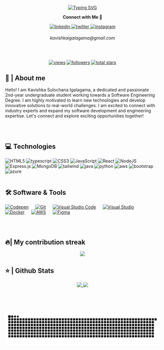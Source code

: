 <!--- Head -->
<p align="center">
 <a href="https://git.io/typing-svg"><img src="https://readme-typing-svg.demolab.com?font=JetBrains+Mono&weight=600&size=40&pause=1000&color=F78029&center=true&vCenter=true&width=435&lines=%3E+Hello+Wolrd+!;I'm+Kavishka" alt="Typing SVG" /></a>
  <p align="center"><b>Connect with Me 🤝</b></p>
  <p align="center">
        <a href="https://www.linkedin.com/in/kavishka-sulochana/">
          <img src="https://user-images.githubusercontent.com/88904952/234979284-68c11d7f-1acc-4f0c-ac78-044e1037d7b0.png" alt="linkedin" height="50" width="50" />
        </a>
        <a href="https://x.com/ksigalagama/">
          <img src="https://user-images.githubusercontent.com/88904952/234980676-61bfb021-ecc8-48f7-88e6-34c1b06c4a58.png" alt="twitter" height="50" width="50" />
        </a>
        <a href="https://www.instagram.com/kavishka_sulochana//">
          <img src="https://user-images.githubusercontent.com/88904952/234981169-2dd1e58f-4b7e-468c-8213-034ba62156c3.png" alt="instagram" height="50" width="50" />
        </a>
      <div align="center">
        <h6>kavishkaigalagama@gmail.com</h6>
      </div>
  </p>
</p>

<br>

<!--- Counters -->
<p align="center">
  <a href="https://github.com/rom4nz/Simple-View-Counter">
    <img alt="views" title="GitHub profile views" src="https://komarev.com/ghpvc/?username=rom4nz&label=PROFILE+VIEWS&style=for-the-badge&color=red"/></a>
  <a href="https://github.com/rom4nz?tab=followers">
    <img alt="followers" title="Follow me on Github" src="https://custom-icon-badges.demolab.com/github/followers/rom4nz?color=236ad3&labelColor=1155ba&style=for-the-badge&logo=person-add&label=Followers&logoColor=white"/></a>
  <a href="https://github.com/rom4nz?tab=repositories&sort=stargazers">
    <img alt="total stars" title="Total stars on GitHub" src="https://custom-icon-badges.demolab.com/github/stars/rom4nz?color=55960c&style=for-the-badge&labelColor=488207&logo=star"/></a>
</p>

<!--- About me -->
<h2>📖 | About me</h2> 
Hello! I am Kavishka Sulochana Igalagama, a dedicated and passionate 2nd-year undergraduate student working towards a Software Engineering Degree. I am highly motivated to learn new technologies and develop innovative solutions to real-world challenges. I am excited to connect with industry experts and expand my software development and engineering expertise. Let's connect and explore exciting opportunities together!

<br><br>

<!--- Skills -->
## 💻 Technologies 

<div>
  <img  alt="HTML5" src="https://img.shields.io/badge/html5-%23E34F26.svg?style=for-the-badge&logo=html5&logoColor=white"/>
  <img  alt="typescript" src="https://img.shields.io/badge/typescript-3178C6.svg?style=for-the-badge&logo=typescript&logoColor=white"/>
  <img  alt="CSS3" src="https://img.shields.io/badge/css3-%231572B6.svg?style=for-the-badge&logo=css3&logoColor=white"/>
  <img  alt="JavaScript" src="https://img.shields.io/badge/javascript-%23323330.svg?style=for-the-badge&logo=javascript&logoColor=%23F7DF1E"/>
  <img  alt="React" src="https://img.shields.io/badge/react-%2320232a.svg?style=for-the-badge&logo=react&logoColor=%2361DAFB"/> 
  <img  alt="NodeJS" src="https://img.shields.io/badge/node.js-%2343853D.svg?style=for-the-badge&logo=node-dot-js&logoColor=white"/>
  <img  alt="Express.js" src="https://img.shields.io/badge/express.js-%23404d59.svg?style=for-the-badge&logo=express&logoColor=%2361DAFB"/>
  <img  alt="MongoDB" src ="https://img.shields.io/badge/MongoDB-%234ea94b.svg?style=for-the-badge&logo=mongodb&logoColor=white"/>
  <img  alt="tailwind" src="https://img.shields.io/badge/Tailwind_CSS-38B2AC?style=for-the-badge&logo=tailwind-css&logoColor=white"/>
  <img  alt="java" src ="https://img.shields.io/badge/Java-ED8B00?style=for-the-badge&logo=java&logoColor=white"/>
  <img  alt="python" src ="https://img.shields.io/badge/Python-14354C?style=for-the-badge&logo=python&logoColor=white"/>
  <img  alt="aws" src ="https://img.shields.io/badge/Amazon_AWS-232F3E?style=for-the-badge&logo=amazon-aws&logoColor=white"/>
  <img  alt="bootstrap" src ="https://img.shields.io/badge/Bootstrap-563D7C?style=for-the-badge&logo=bootstrap&logoColor=white"/>
  <img  alt="azure" src="https://img.shields.io/badge/Azure-0078D4?style=for-the-badge&logo=microsoftazure&logoColor=white" /> 
 <br><br>
</div>

<!--- Tools -->
## 🛠️ Software & Tools
 
<p>
    <a href="#"><img alt="Codepen" src="https://img.shields.io/badge/Codepen-000000?style=for-the-badge&logo=codepen&logoColor=white"></a>
  &emsp;
    <a href="#"><img alt="Git" src="https://img.shields.io/badge/Git-F05032?style=for-the-badge&logo=git&logoColor=white"></a>
  &emsp;
    <a href="#"><img alt="Visual Studio Code" src="https://img.shields.io/badge/Visual_Studio_Code-0078D4?style=for-the-badge&logo=visual%20studio%20code&logoColor=white"></a>
  &emsp;
    <a href="#"><img alt="Visual Studio" src="https://img.shields.io/badge/Visual_Studio-0078D4?style=for-the-badge&logo=visual%20studio&logoColor=white"></a>
  &emsp;
    <a href="#"><img alt="Docker" src="https://img.shields.io/badge/Docker-2CA5E0?style=for-the-badge&logo=docker&logoColor=white"></a>
     &emsp;
    <a href="#"><img alt="AWS" src="https://img.shields.io/badge/Amazon_AWS-232F3E?style=for-the-badge&logo=amazon-aws&logoColor=white"></a>
  &emsp;
     <a href="#"><img alt="Figma" src="https://img.shields.io/badge/Figma-F24E1E?style=for-the-badge&logo=figma&logoColor=white"></a>
  &emsp; 
</p>

<br><br>

<!--- contribution streak -->
<h2>🔥| My contribution streak</h2>
<p align="center">
  <a href="https://github.com/DenverCoder1/github-readme-streak-stats">
    <img src="https://github-readme-streak-stats.herokuapp.com/?user=rom4nz#version3"/>
  </a>
</p>

<!--- Stats -->
<h2>⭐ | Github Stats </h2>
<div align="center">
  <a href="https://github.com/rom4nz">
    <img height="180em" src="https://github-readme-stats.vercel.app/api?username=rom4nz&show_icons=true&theme=default&include_all_commits=true&count_private=true"/>
    <img height="180em" src="https://github-readme-stats.vercel.app/api/top-langs/?username=rom4nz&layout=compact&langs_count=7&theme=default"/></a>
</div>

<br><br>

<!--- Snake Graph -->
<div align="center">
  <br>
  <img alt="snake eating my contributions" src="https://raw.githubusercontent.com/rom4nz/rom4nz/d036ac30c45a272e6ae29fd3c3c8fa9d9dc1e0f6/Gif/github-contribution-grid-snake.svg" />
  <br/>
</div>
